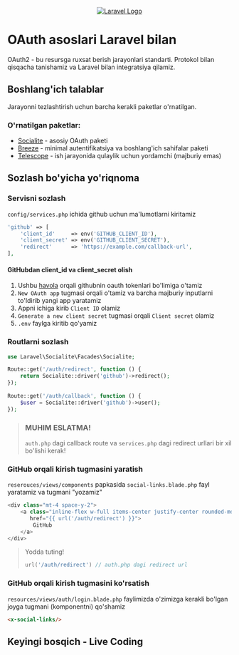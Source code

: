<p align="center">
    <a href="https://laravel.com" target="_blank">
        <img src="https://oauth.net/images/oauth-2-sm.png"  alt="Laravel Logo">
    </a>
</p>

# OAuth asoslari Laravel bilan

OAuth2 - bu resursga ruxsat berish jarayonlari standarti. Protokol bilan qisqacha tanishamiz va Laravel bilan integratsiya qilamiz. 

## Boshlang'ich talablar
Jarayonni tezlashtirish uchun barcha kerakli paketlar o'rnatilgan.

### O'rnatilgan paketlar:
- [Socialite](https://laravel.com/docs/11.x/socialite) - asosiy OAuth paketi
- [Breeze](https://laravel.com/docs/11.x/starter-kits#laravel-breeze) - minimal autentifikatsiya va boshlang'ich sahifalar paketi
- [Telescope](https://laravel.com/docs/11.x/telescope) - ish jarayonida qulaylik uchun yordamchi (majburiy emas)

## Sozlash bo'yicha yo'riqnoma
### Servisni sozlash
<code>config/services.php</code> ichida github uchun ma'lumotlarni kiritamiz

```php
'github' => [
    'client_id'     => env('GITHUB_CLIENT_ID'),
    'client_secret' => env('GITHUB_CLIENT_SECRET'),
    'redirect'      => 'https://example.com/callback-url',
],
```
#### GitHubdan client_id va client_secret olish

1. Ushbu [havola](https://github.com/settings/developers) orqali githubnin oauth tokenlari bo'limiga o'tamiz
2. <code>New OAuth app</code> tugmasi orqali o'tamiz va barcha majburiy inputlarni to'ldirib yangi app yaratamiz
3. Appni ichiga kirib <code>Client ID</code> olamiz
4. <code>Generate a new client secret</code> tugmasi orqali <code>Client secret</code> olamiz
5. <code>.env</code> faylga kiritib qo'yamiz

### Routlarni sozlash

```php
use Laravel\Socialite\Facades\Socialite;

Route::get('/auth/redirect', function () {
    return Socialite::driver('github')->redirect();
});
 
Route::get('/auth/callback', function () {
    $user = Socialite::driver('github')->user();
});
```

> ### MUHIM ESLATMA!
> 
> <code>auth.php</code> dagi callback route va <code>services.php</code> dagi redirect urllari bir xil bo'lishi kerak!

### GitHub orqali kirish tugmasini yaratish

<code>reserouces/views/components</code> papkasida <code>social-links.blade.php</code> fayl yaratamiz va tugmani "yozamiz"

```php
<div class="mt-4 space-y-2">
    <a class="inline-flex w-full items-center justify-center rounded-md border border-gray-300 bg-white px-4 py-2 text-xs font-semibold uppercase tracking-widest text-gray-700 shadow-sm transition duration-150 ease-in-out hover:bg-gray-50 focus:outline-none focus:ring-2 focus:ring-indigo-500 focus:ring-offset-2 disabled:opacity-25"
       href="{{ url('/auth/redirect') }}">
        GitHub
    </a>
</div>
```

> Yodda tuting!
> 
> ```php 
> url('/auth/redirect') // auth.php dagi redirect url
> ```

### GitHub orqali kirish tugmasini ko'rsatish
<code>resources/views/auth/login.blade.php</code> faylimizda o'zimizga kerakli bo'lgan joyga tugmani (komponentni) qo'shamiz
```html
<x-social-links/>
```

## Keyingi bosqich - Live Coding
